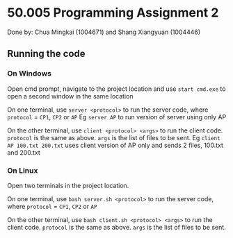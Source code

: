 # 50.005 Programming Assignment 2
Done by: Chua Mingkai (1004671) and Shang Xiangyuan (1004446)

## Running the code
### On Windows
Open cmd prompt, navigate to the project location and use  `start cmd.exe` to open a second window in the same location

On one terminal, use `server <protocol>` to run the server code, where `protocol` = `CP1`, `CP2` or `AP` Eg `server AP` to run version of server using only AP

On the other terminal, use `client <protocol> <args>` to run the client code. `protocol` is the same as above. `args` is the list of files to be sent. Eg `client AP 100.txt 200.txt` uses client version of AP only and sends 2 files, 100.txt and 200.txt

### On Linux
Open two terminals in the project location.

On one terminal, use `bash server.sh <protocol>` to run the server code, where `protocol` = `CP1`, `CP2` or `AP`

On the other terminal, use `bash client.sh <protocol> <args>`  to run the client code. `protocol` is the same as above. `args` is the list of files to be sent.

